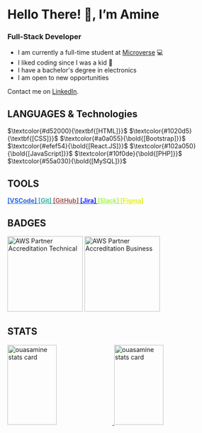 # Hello There! 👋, I’m Amine 

### Full-Stack Developer

- I am currently a full-time student at [Microverse](https://www.microverse.org) 💻
- I liked coding since I was a kid 💞
- I have a bachelor's degree in electronics 
- I am open to new opportunities

Contact me on [LinkedIn](https://www.linkedin.com/in/amine-ouassef/).

## LANGUAGES & Technologies

<p>
  $\textcolor{#d52000}{\textbf{[HTML]}}$   
  $\textcolor{#1020d5}{\textbf{[CSS]}}$   
  $\textcolor{#a0a055}{\bold{[Bootstrap]}}$   
  $\textcolor{#efef54}{\bold{[React.JS]}}$   
  $\textcolor{#102a050}{\bold{[JavaScript]}}$   
  $\textcolor{#10f0de}{\bold{[PHP]}}$   
  $\textcolor{#55a030}{\bold{[MySQL]}}$ 
</p> 

## TOOLS

<p>
  <a href="https://code.visualstudio.com/" style="color:#2767de;font-weight:bold;">
    [VSCode]
    </a>
  <a href="https://git-scm.com/" style="color:#33afa5;font-weight:bold;">
    [Git]
    </a>
  <a href="https://github.com/" style="color:#a55a5a;font-weight:bold;">
    [GitHub]
  </a>
  <a href="https://www.atlassian.com/software/jira" style="color:#1020ff;font-weight:bold;">
    [Jira]
    </a>
  <a href="https://slack.com/" style="color:#a5f55a;font-weight:bold;">
    [Slack]
    </a>
  <a href="https://www.figma.com/" style="color:#e5f025;font-weight:bold;">
    [Figma]
    </a>
</p>

## BADGES

<p>
  <a href="https://www.credly.com/badges/d6e477eb-ede3-4f91-bd29-f06d2bdd52ae/public_url" target="_blank">
    <img height="170px" src="https://user-images.githubusercontent.com/104319462/187560579-230b4a18-6ebc-4314-8572-1cfe15480eb7.png" alt="AWS Partner Accreditation Technical"/></a>
  <a href="https://www.credly.com/badges/7499c2ab-2c02-440c-8b66-79371fccc14f/public_url" target="_blank">
    <img height="170px" src="https://user-images.githubusercontent.com/104319462/187560087-ad301031-999c-4c26-8b28-1e12f9c7c86a.png" alt="AWS Partner Accreditation Business"/></a>
</p>

## STATS

<a href="#">
  <img  width="47%" height="180px" src="https://github-readme-stats.vercel.app/api/top-langs?username=ouasamine&theme=gruvbox&title_color=c3ce9c&text_color=c3ce9c&bg_color=400726&hide_border=true&layout=compact" alt="ouasamine stats card" />
  <img  width="47%" height="180px" src="https://github-readme-stats.vercel.app/api?username=ouasamine&show_icons=true&theme=gruvbox&title_color=c3ce9c&text_color=c3ce9c&bg_color=400726&hide_border=true" alt="ouasamine stats card" />
</a>

